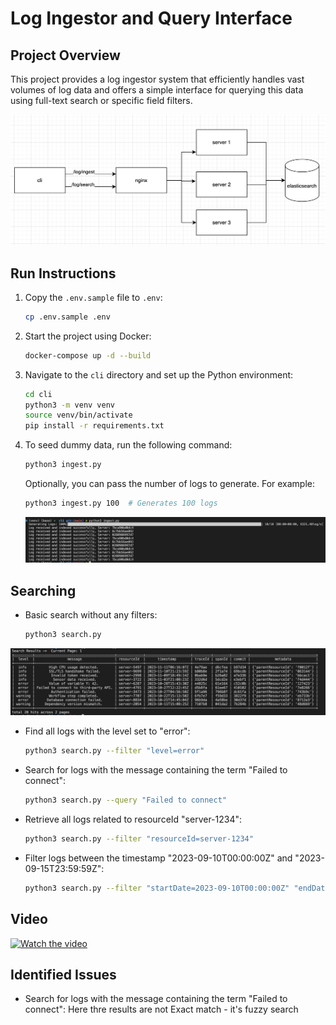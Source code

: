 # Log Ingestor and Query Interface

## Project Overview

This project provides a log ingestor system that efficiently handles vast volumes of log data and offers a simple interface for querying this data using full-text search or specific field filters.

![System architecture](./images/design.jpg)

## Run Instructions

1. Copy the `.env.sample` file to `.env`:

    ```bash
    cp .env.sample .env
    ```

2. Start the project using Docker:

    ```bash
    docker-compose up -d --build
    ```

3. Navigate to the `cli` directory and set up the Python environment:

    ```bash
    cd cli
    python3 -m venv venv
    source venv/bin/activate
    pip install -r requirements.txt
    ```

4. To seed dummy data, run the following command:

    ```bash
    python3 ingest.py
    ```

    Optionally, you can pass the number of logs to generate. For example:

    ```bash
    python3 ingest.py 100  # Generates 100 logs
    ```
    ![Data ingestion](./images/ingest.jpg)
## Searching

- Basic search without any filters:

    ```bash
    python3 search.py
    ```
![Search](./images/search.jpg)
- Find all logs with the level set to "error":

    ```bash
    python3 search.py --filter "level=error"
    ```

- Search for logs with the message containing the term "Failed to connect":

    ```bash
    python3 search.py --query "Failed to connect"
    ```

- Retrieve all logs related to resourceId "server-1234":

    ```bash
    python3 search.py --filter "resourceId=server-1234"
    ```

- Filter logs between the timestamp "2023-09-10T00:00:00Z" and "2023-09-15T23:59:59Z":

    ```bash
    python3 search.py --filter "startDate=2023-09-10T00:00:00Z" "endDate=2023-09-15T23:59:59Z"
    ```

## Video

[![Watch the video](https://img.youtube.com/vi/th5P4kVbNZQ/0.jpg)](https://www.youtube.com/watch?v=th5P4kVbNZQ)

## Identified Issues

- Search for logs with the message containing the term "Failed to connect":
Here thre results are not Exact match - it's fuzzy search
